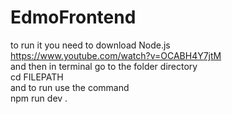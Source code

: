 # EdmoFrontend
to run it you need to download Node.js <br>
https://www.youtube.com/watch?v=OCABH4Y7jtM  <br>
and then in terminal go to the folder directory  <br>
cd FILEPATH  <br>
and to run use the command  <br>
npm run dev 
.
